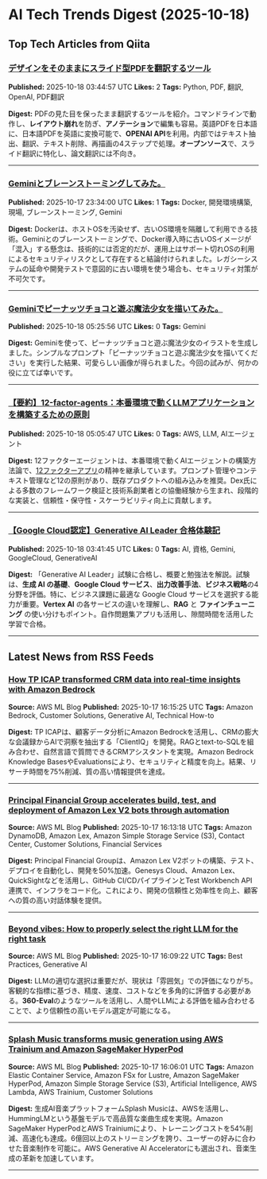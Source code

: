# AI Tech Trends Digest (2025-10-18)


## Top Tech Articles from Qiita


### [デザインをそのままにスライド型PDFを翻訳するツール](https://qiita.com/rairaii/items/a40b26e2fa1576415c86)
**Published:** 2025-10-18 03:44:57 UTC
**Likes:** 2
**Tags:** Python, PDF, 翻訳, OpenAI, PDF翻訳

**Digest:**
PDFの見た目を保ったまま翻訳するツールを紹介。コマンドラインで動作し、**レイアウト崩れ**を防ぎ、**アノテーション**で編集も容易。英語PDFを日本語に、日本語PDFを英語に変換可能で、**OPENAI API**を利用。内部ではテキスト抽出、翻訳、テキスト削除、再描画の4ステップで処理。**オープンソース**で、スライド翻訳に特化し、論文翻訳には不向き。

---

### [Geminiとブレーンストーミングしてみた。](https://qiita.com/kawamo55/items/25e8f20f6db6011b527c)
**Published:** 2025-10-17 23:34:00 UTC
**Likes:** 1
**Tags:** Docker, 開発環境構築, 現場, ブレーンストーミング, Gemini

**Digest:**
Dockerは、ホストOSを汚染せず、古いOS環境を隔離して利用できる技術。Geminiとのブレーンストーミングで、Docker導入時に古いOSイメージが「混入」する懸念は、技術的には否定的だが、運用上はサポート切れOSの利用によるセキュリティリスクとして存在すると結論付けられました。レガシーシステムの延命や開発テストで意図的に古い環境を使う場合も、セキュリティ対策が不可欠です。

---

### [Geminiでピーナッツチョコと遊ぶ魔法少女を描いてみた。](https://qiita.com/nori-channel/items/5c2a37b5b9de78d829c8)
**Published:** 2025-10-18 05:25:56 UTC
**Likes:** 0
**Tags:** Gemini

**Digest:**
Geminiを使って、ピーナッツチョコと遊ぶ魔法少女のイラストを生成しました。シンプルなプロンプト「ピーナッツチョコと遊ぶ魔法少女を描いてください」を実行した結果、可愛らしい画像が得られました。今回の試みが、何かの役に立てば幸いです。

---

### [【要約】12-factor-agents：本番環境で動くLLMアプリケーションを構築するための原則](https://qiita.com/mtmt_factory/items/2fa8b9a92c26164aa653)
**Published:** 2025-10-18 05:05:47 UTC
**Likes:** 0
**Tags:** AWS, LLM, AIエージェント

**Digest:**
12ファクターエージェントは、本番環境で動くAIエージェントの構築方法論で、[12ファクターアプリ](https://12factor.net/)の精神を継承しています。プロンプト管理やコンテキスト管理など12の原則があり、既存プロダクトへの組み込みを推奨。Dex氏による多数のフレームワーク検証と技術系創業者との協働経験から生まれ、段階的な実装と、信頼性・保守性・スケーラビリティ向上に貢献します。

---

### [【Google Cloud認定】Generative AI Leader 合格体験記](https://qiita.com/mkt_tmng/items/7eb78fe1decaf04d4b68)
**Published:** 2025-10-18 03:41:45 UTC
**Likes:** 0
**Tags:** AI, 資格, Gemini, GoogleCloud, GenerativeAI

**Digest:**
「Generative AI Leader」試験に合格し、概要と勉強法を解説。試験は、**生成 AI の基礎**、**Google Cloud サービス**、**出力改善手法**、**ビジネス戦略**の4分野を評価。特に、ビジネス課題に最適な Google Cloud サービスを選択する能力が重要。**Vertex AI** の各サービスの違いを理解し、**RAG** と **ファインチューニング** の使い分けもポイント。自作問題集アプリも活用し、隙間時間を活用した学習で合格。

---

## Latest News from RSS Feeds


### [How TP ICAP transformed CRM data into real-time insights with Amazon Bedrock](https://aws.amazon.com/blogs/machine-learning/how-tp-icap-transformed-crm-data-into-real-time-insights-with-amazon-bedrock/)
**Source:** AWS ML Blog
**Published:** 2025-10-17 16:15:25 UTC
**Tags:** Amazon Bedrock, Customer Solutions, Generative AI, Technical How-to

**Digest:**
TP ICAPは、顧客データ分析にAmazon Bedrockを活用し、CRMの膨大な会議録からAIで洞察を抽出する「ClientIQ」を開発。RAGとtext-to-SQLを組み合わせ、自然言語で質問できるCRMアシスタントを実現。Amazon Bedrock Knowledge BasesやEvaluationsにより、セキュリティと精度を向上。結果、リサーチ時間を75%削減、質の高い情報提供を達成。

---

### [Principal Financial Group accelerates build, test, and deployment of Amazon Lex V2 bots through automation](https://aws.amazon.com/blogs/machine-learning/principal-financial-group-accelerates-build-test-and-deployment-of-amazon-lex-v2-bots-through-automation/)
**Source:** AWS ML Blog
**Published:** 2025-10-17 16:13:18 UTC
**Tags:** Amazon DynamoDB, Amazon Lex, Amazon Simple Storage Service (S3), Contact Center, Customer Solutions, Financial Services

**Digest:**
Principal Financial Groupは、Amazon Lex V2ボットの構築、テスト、デプロイを自動化し、開発を50%加速。Genesys Cloud、Amazon Lex、QuickSightなどを活用し、GitHub CI/CDパイプラインとTest Workbench API連携で、インフラをコード化。これにより、開発の信頼性と効率性を向上、顧客への質の高い対話体験を提供。

---

### [Beyond vibes: How to properly select the right LLM for the right task](https://aws.amazon.com/blogs/machine-learning/beyond-vibes-how-to-properly-select-the-right-llm-for-the-right-task/)
**Source:** AWS ML Blog
**Published:** 2025-10-17 16:09:22 UTC
**Tags:** Best Practices, Generative AI

**Digest:**
LLMの適切な選択は重要だが、現状は「雰囲気」での評価になりがち。客観的な指標に基づき、精度、速度、コストなどを多角的に評価する必要がある。**360-Eval**のようなツールを活用し、人間やLLMによる評価を組み合わせることで、より信頼性の高いモデル選定が可能になる。

---

### [Splash Music transforms music generation using AWS Trainium and Amazon SageMaker HyperPod](https://aws.amazon.com/blogs/machine-learning/splash-music-transforms-music-generation-using-aws-trainium-and-amazon-sagemaker-hyperpod/)
**Source:** AWS ML Blog
**Published:** 2025-10-17 16:06:01 UTC
**Tags:** Amazon Elastic Container Service, Amazon FSx for Lustre, Amazon SageMaker HyperPod, Amazon Simple Storage Service (S3), Artificial Intelligence, AWS Lambda, AWS Trainium, Customer Solutions

**Digest:**
生成AI音楽プラットフォームSplash Musicは、AWSを活用し、HummingLMという基盤モデルで高品質な楽曲生成を実現。Amazon SageMaker HyperPodとAWS Trainiumにより、トレーニングコストを54%削減、高速化も達成。6億回以上のストリーミングを誇り、ユーザーの好みに合わせた音楽制作を可能に。AWS Generative AI Acceleratorにも選出され、音楽生成の革新を加速しています。

---